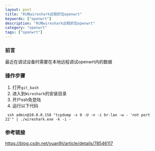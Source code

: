 ```yaml
---
layout: post
title: "利用wireshark远程抓包openwrt"
keywords: ["openwrt"]
description: "利用wireshark远程抓包openwrt"
category: "openwrt"
tags: ["openwrt"]
---
```


### 前言
最近在调试设备时需要在本地远程调试openwrt内的数据

### 操作步骤
1. 打开`git_bash`
2. 进入到`Wireshark`的安装目录
3. 开户ssh免登陆
4. 运行以下代码
```
 ssh admin@10.0.0.158 "tcpdump -s 0 -U -n -i br-lan -w - 'not port 22'" | ./wireshark.exe -k -i -
```


### 参考链接
https://blog.csdn.net/yuan9ji/article/details/78546117
